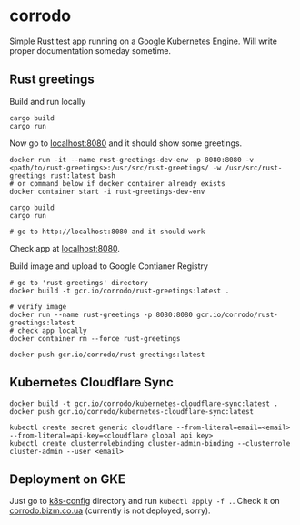 # corrodo

Simple Rust test app running on a Google Kubernetes Engine. Will write proper documentation someday sometime.

## Rust greetings

Build and run locally 
```
cargo build
cargo run
```

Now go to [localhost:8080](http://localhost:8080) and it should show some greetings.

```
docker run -it --name rust-greetings-dev-env -p 8080:8080 -v <path/to/rust-greetings>:/usr/src/rust-greetings/ -w /usr/src/rust-greetings rust:latest bash
# or command below if docker container already exists
docker container start -i rust-greetings-dev-env

cargo build
cargo run

# go to http://localhost:8080 and it should work
```

Check app at [localhost:8080](http://localhost:8080).

Build image and upload to Google Contianer Registry
```
# go to 'rust-greetings' directory
docker build -t gcr.io/corrodo/rust-greetings:latest .

# verify image
docker run --name rust-greetings -p 8080:8080 gcr.io/corrodo/rust-greetings:latest
# check app locally
docker container rm --force rust-greetings

docker push gcr.io/corrodo/rust-greetings:latest
```

## Kubernetes Cloudflare Sync

```
docker build -t gcr.io/corrodo/kubernetes-cloudflare-sync:latest .
docker push gcr.io/corrodo/kubernetes-cloudflare-sync:latest

kubectl create secret generic cloudflare --from-literal=email=<email> --from-literal=api-key=<cloudflare global api key>
kubectl create clusterrolebinding cluster-admin-binding --clusterrole cluster-admin --user <email>
```

## Deployment on GKE

Just go to [k8s-config](/k8s-config) directory and run `kubectl apply -f .`. Check it on [corrodo.bizm.co.ua](http://corrodo.bizm.co.ua) (currently is not deployed, sorry).

